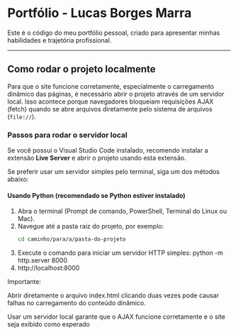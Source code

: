 # Portfólio - Lucas Borges Marra

Este é o código do meu portfólio pessoal, criado para apresentar minhas habilidades e trajetória profissional.

---

## Como rodar o projeto localmente

Para que o site funcione corretamente, especialmente o carregamento dinâmico das páginas, é necessário abrir o projeto através de um servidor local. Isso acontece porque navegadores bloqueiam requisições AJAX (fetch) quando se abre arquivos diretamente pelo sistema de arquivos (`file://`).

### Passos para rodar o servidor local

Se você possui o Visual Studio Code instalado, recomendo instalar a extensão **Live Server** e abrir o projeto usando esta extensão.

Se preferir usar um servidor simples pelo terminal, siga um dos métodos abaixo:

#### Usando Python (recomendado se Python estiver instalado)

1. Abra o terminal (Prompt de comando, PowerShell, Terminal do Linux ou Mac).
2. Navegue até a pasta raiz do projeto, por exemplo:
   ```bash
   cd caminho/para/a/pasta-do-projeto
3. Execute o comando para iniciar um servidor HTTP simples: python -m http.server 8000
4. http://localhost:8000


Importante:

Abrir diretamente o arquivo index.html clicando duas vezes pode causar falhas no carregamento do conteúdo dinâmico.

Usar um servidor local garante que o AJAX funcione corretamente e o site seja exibido como esperado

